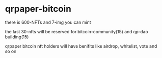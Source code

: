 # qrpaper-bitcoin

there is 600-NFTs and 7-img you can mint

the last 30-nfts will be reserved for bitcoin-community(15) and qp-dao building(15)

qrpaper bitcoin nft holders will have benifits like airdrop, whitelist, vote and so on